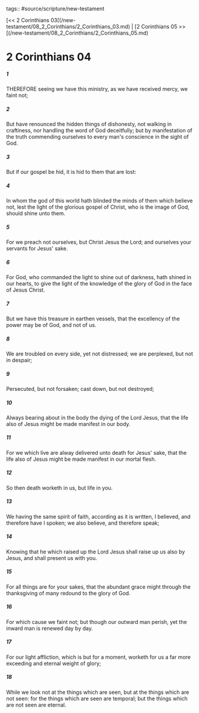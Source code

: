 tags:: #source/scripture/new-testament

[<< 2 Corinthians 03[(/new-testament/08_2_Corinthians/2_Corinthians_03.md) | [2 Corinthians 05 >>[(/new-testament/08_2_Corinthians/2_Corinthians_05.md)

# 2 Corinthians 04

##### 1

THEREFORE seeing we have this ministry, as we have received mercy, we faint not;

##### 2

But have renounced the hidden things of dishonesty, not walking in craftiness, nor handling the word of God deceitfully; but by manifestation of the truth commending ourselves to every man's conscience in the sight of God.

##### 3

But if our gospel be hid, it is hid to them that are lost:

##### 4

In whom the god of this world hath blinded the minds of them which believe not, lest the light of the glorious gospel of Christ, who is the image of God, should shine unto them.

##### 5

For we preach not ourselves, but Christ Jesus the Lord; and ourselves your servants for Jesus' sake.

##### 6

For God, who commanded the light to shine out of darkness, hath shined in our hearts, to give the light of the knowledge of the glory of God in the face of Jesus Christ.

##### 7

But we have this treasure in earthen vessels, that the excellency of the power may be of God, and not of us.

##### 8

We are troubled on every side, yet not distressed; we are perplexed, but not in despair;

##### 9

Persecuted, but not forsaken; cast down, but not destroyed;

##### 10

Always bearing about in the body the dying of the Lord Jesus, that the life also of Jesus might be made manifest in our body.

##### 11

For we which live are alway delivered unto death for Jesus' sake, that the life also of Jesus might be made manifest in our mortal flesh.

##### 12

So then death worketh in us, but life in you.

##### 13

We having the same spirit of faith, according as it is written, I believed, and therefore have I spoken; we also believe, and therefore speak;

##### 14

Knowing that he which raised up the Lord Jesus shall raise up us also by Jesus, and shall present us with you.

##### 15

For all things are for your sakes, that the abundant grace might through the thanksgiving of many redound to the glory of God.

##### 16

For which cause we faint not; but though our outward man perish, yet the inward man is renewed day by day.

##### 17

For our light affliction, which is but for a moment, worketh for us a far more exceeding and eternal weight of glory;

##### 18

While we look not at the things which are seen, but at the things which are not seen: for the things which are seen are temporal; but the things which are not seen are eternal.
